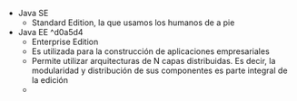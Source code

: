 - Java SE 
	- Standard Edition, la que usamos los humanos de a pie
- Java EE ^d0a5d4
	- Enterprise Edition
	- Es utilizada para la construcción de aplicaciones empresariales
	- Permite utilizar arquitecturas de N capas distribuidas. Es decir, la modularidad y distribución de sus componentes es parte integral de la edición
	- 